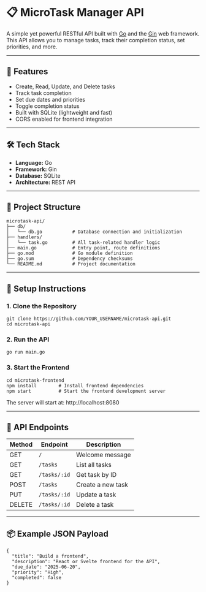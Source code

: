 # 📋 MicroTask Manager API

A simple yet powerful RESTful API built with [Go](https://golang.org/) and the [Gin](https://github.com/gin-gonic/gin) web framework. This API allows you to manage tasks, track their completion status, set priorities, and more.

---

## 🚀 Features

- Create, Read, Update, and Delete tasks
- Track task completion
- Set due dates and priorities
- Toggle completion status
- Built with SQLite (lightweight and fast)
- CORS enabled for frontend integration

---

## 🛠 Tech Stack

- **Language:** Go
- **Framework:** Gin
- **Database:** SQLite
- **Architecture:** REST API

---

## 📁 Project Structure

```
microtask-api/
├── db/
│   └── db.go           # Database connection and initialization
├── handlers/
│   └── task.go         # All task-related handler logic
├── main.go             # Entry point, route definitions
├── go.mod              # Go module definition
├── go.sum              # Dependency checksums
└── README.md           # Project documentation
```

---

## 🔧 Setup Instructions

### 1. Clone the Repository

```
git clone https://github.com/YOUR_USERNAME/microtask-api.git
cd microtask-api
```

### 2. Run the API

```
go run main.go
```

### 3. Start the Frontend

```
cd microtask-frontend
npm install        # Install frontend dependencies
npm start          # Start the frontend development server
```

The server will start at: http://localhost:8080

---

## 🔌 API Endpoints

| Method | Endpoint     | Description       |
| ------ | ------------ | ----------------- |
| GET    | `/`          | Welcome message   |
| GET    | `/tasks`     | List all tasks    |
| GET    | `/tasks/:id` | Get task by ID    |
| POST   | `/tasks`     | Create a new task |
| PUT    | `/tasks/:id` | Update a task     |
| DELETE | `/tasks/:id` | Delete a task     |

---

## 📦 Example JSON Payload

```
{
  "title": "Build a frontend",
  "description": "React or Svelte frontend for the API",
  "due_date": "2025-06-20",
  "priority": "High",
  "completed": false
}
```

